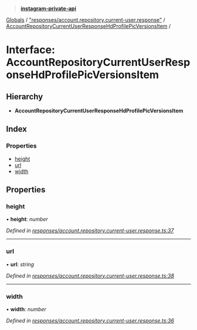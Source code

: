 > **[instagram-private-api](../README.md)**

[Globals](../globals.md) / ["responses/account.repository.current-user.response"](../modules/_responses_account_repository_current_user_response_.md) / [AccountRepositoryCurrentUserResponseHdProfilePicVersionsItem](_responses_account_repository_current_user_response_.accountrepositorycurrentuserresponsehdprofilepicversionsitem.md) /

# Interface: AccountRepositoryCurrentUserResponseHdProfilePicVersionsItem

## Hierarchy

* **AccountRepositoryCurrentUserResponseHdProfilePicVersionsItem**

## Index

### Properties

* [height](_responses_account_repository_current_user_response_.accountrepositorycurrentuserresponsehdprofilepicversionsitem.md#height)
* [url](_responses_account_repository_current_user_response_.accountrepositorycurrentuserresponsehdprofilepicversionsitem.md#url)
* [width](_responses_account_repository_current_user_response_.accountrepositorycurrentuserresponsehdprofilepicversionsitem.md#width)

## Properties

###  height

• **height**: *number*

*Defined in [responses/account.repository.current-user.response.ts:37](https://github.com/Nerixyz/instagram-private-api/blob/e5037ee/src/responses/account.repository.current-user.response.ts#L37)*

___

###  url

• **url**: *string*

*Defined in [responses/account.repository.current-user.response.ts:38](https://github.com/Nerixyz/instagram-private-api/blob/e5037ee/src/responses/account.repository.current-user.response.ts#L38)*

___

###  width

• **width**: *number*

*Defined in [responses/account.repository.current-user.response.ts:36](https://github.com/Nerixyz/instagram-private-api/blob/e5037ee/src/responses/account.repository.current-user.response.ts#L36)*